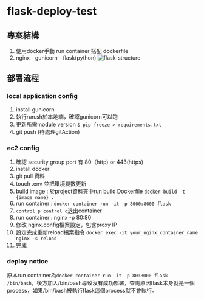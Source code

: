 # flask-deploy-test

## 專案結構
1. 使用docker手動 run container 搭配 dockerfile
2. nginx - gunicorn - flask(python)
![flask-structure](https://github.com/SiaoChi/flask-deploy-test/assets/98171354/38d2d3eb-a29d-48ee-9869-b33b46b7949c)

## 部署流程

### local application config
1. install gunicorn
2. 執行run.sh於本地端，確認gunicorn可以跑
3. 更新所需module version `$ pip freeze > requirements.txt`
4. git push (待處理gitAction)

### ec2 config
1. 確認 security group port 有 80（http) or 443(https)
2. install docker
3. git pull 資料
4. touch .env 並把環境變數更新
5. build image : 於project資料夾中run build Dockerfile `docker build -t {image name} .` 
6. run container : `docker container run -it -p 8000:8000 flask`
7. `control p control q`退出container
8. run container : nginx -p 80:80
9. 修改 nginx.config檔案設定，包含proxy IP
10. 設定完成重新reload檔案指令 `docker exec -it your_nginx_container_name nginx -s reload`
11. 完成

### deploy notice
原本run container為`docker container run -it -p 80:8000 flask /bin/bash`，後方加入/bin/bash導致沒有成功部署，查詢原因flask本身就是一個process，如果/bin/bash被執行flask這個process就不會執行。
